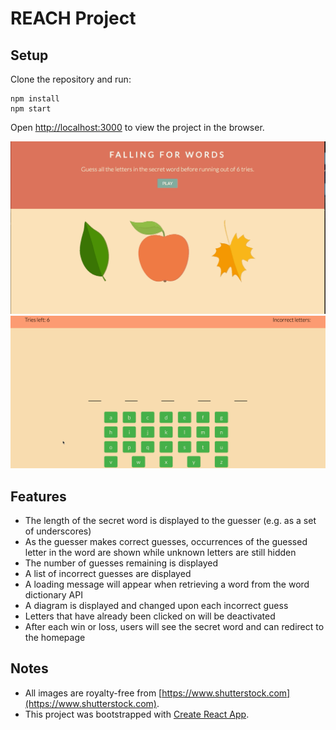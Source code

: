 # REACH Project

## Setup
Clone the repository and run:

```
npm install
npm start
```

Open [http://localhost:3000](http://localhost:3000) to view the project in the browser.

![Homepage](/readme_images/screenshot-1.gif)
![Play screen](/readme_images/screenshot-2.gif)

## Features

- The length of the secret word is displayed to the guesser (e.g. as a set of underscores)
- As the guesser makes correct guesses, occurrences of the guessed letter in the word
are shown while unknown letters are still hidden
- The number of guesses remaining is displayed
- A list of incorrect guesses are displayed
- A loading message will appear when retrieving a word from the word dictionary API
- A diagram is displayed and changed upon each incorrect guess
- Letters that have already been clicked on will be deactivated
- After each win or loss, users will see the secret word and can redirect to the homepage

## Notes
- All images are royalty-free from [https://www.shutterstock.com](https://www.shutterstock.com).
- This project was bootstrapped with [Create React App](https://github.com/facebook/create-react-app).